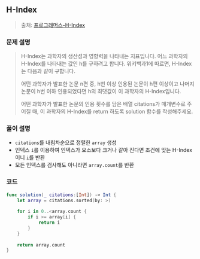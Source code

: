 ## H-Index

> 출처: [프로그래머스-H-Index](https://school.programmers.co.kr/learn/courses/30/lessons/42747)

### 문제 설명
> H-Index는 과학자의 생산성과 영향력을 나타내는 지표입니다. 어느 과학자의 H-Index를 나타내는 값인 h를 구하려고 합니다. 위키백과1에 따르면, H-Index는 다음과 같이 구합니다.
> 
> 어떤 과학자가 발표한 논문 n편 중, h번 이상 인용된 논문이 h편 이상이고 나머지 논문이 h번 이하 인용되었다면 h의 최댓값이 이 과학자의 H-Index입니다.
> 
> 어떤 과학자가 발표한 논문의 인용 횟수를 담은 배열 citations가 매개변수로 주어질 때, 이 과학자의 H-Index를 return 하도록 solution 함수를 작성해주세요.

### 풀이 설명
- `citations`를 내림차순으로 정렬한 `array` 생성
- 인덱스 `i`를 이용하여 인덱스가 요소보다 크거나 같아 진다면 조건에 맞는 H-Index이니 `i`를 반환
- 모든 인덱스를 검사해도 아니라면 `array.count`를 반환

### 코드
```swift
func solution(_ citations:[Int]) -> Int {
    let array = citations.sorted(by: >)
    
    for i in 0..<array.count {
        if i >= array[i] {
            return i
        }
    }
    
    return array.count
}
```

